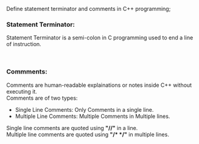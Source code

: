 Define statement terminator and comments in C++ programming;
<br>
<h3>Statement Terminator: </h3>
<p>Statement Terminator is a semi-colon in C programming used to end a line of instruction.</p>
<br>
<h3>Commments: </h3>
<p>Comments are human-readable explainations or notes inside C++ without executing it.<br>Comments are of two types: 
<ul>
  <li>Single Line Comments: Only Comments in a single line.</li>
  <li>Multiple Line Comments: Multiple Comments in Multiple lines.</li>
</ul>
Single line comments are quoted using <b>"//"</b> in a line.<br>
Multiple line comments are quoted using <b>"/* */"</b> in multiple lines.
</p>
